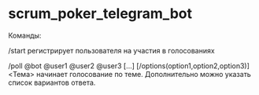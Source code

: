 # scrum_poker_telegram_bot
Команды:

/start
    регистрирует пользователя на участия в голосованиях
    
/poll @bot @user1 @user2 @user3 [...] [/options(option1,option2,option3)] <Тема>
    начинает голосование по теме. Дополнительно можно указать список вариантов ответа.
